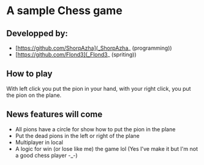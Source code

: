 # A sample Chess game
## Developped by:
* [https://github.com/ShorpAzha](_ShorpAzha_ (programming))
* [https://github.com/Flond3](_Flond3_ (spriting))
## How to play
With left click you put the pion in your hand, with your right click, you put the pion on the plane.
## News features will come
* All pions have a circle for show how to put the pion in the plane
* Put the dead pions in the left or right of the plane
* Multiplayer in local
* A logic for win (or lose like me) the game lol
(Yes I've make it but I'm not a good chess player -_-)